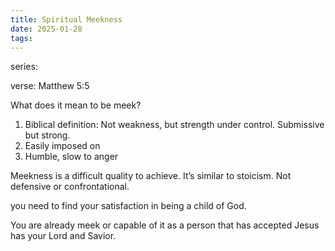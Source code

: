 ```yaml
---
title: Spiritual Meekness
date: 2025-01-28
tags:
---
```

series: 

verse: Matthew 5:5

What does it mean to be meek?
1. Biblical definition: Not weakness, but strength under control. Submissive but strong. 
2. Easily imposed on
3. Humble, slow to anger

Meekness is a difficult quality to achieve.
It’s similar to stoicism. Not defensive or confrontational. 

you need to find your satisfaction in being a child of God.

You are already meek or capable of it as a person that has accepted Jesus has your Lord and Savior.

